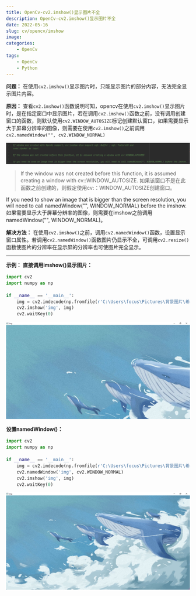 ```yaml
---
title: OpenCv-cv2.imshow()显示图片不全
description: OpenCv-cv2.imshow()显示图片不全
date: 2022-05-16
slug: cv/opencv/imshow
image: 
categories:
    - OpenCv
tags:
    - OpenCv
    - Python
---
```


**问题：** 在使用`cv2.imshow()`显示图片时，只能显示图片的部分内容，无法完全显示图片内容。

**原因：** 查看`cv2.imshow()`函数说明可知，opencv在使用`cv2.imshow()`显示图片时，是在指定窗口中显示图片，若在调用`cv2.imshow()`函数之前，没有调用创建窗口的函数，则默认使用`cv2.WINDOW_AUTOSIZE`标记创建默认窗口，如果需要显示大于屏幕分辨率的图像，则需要在使用`cv2.imshow()`之前调用`cv2.namedWindow("", cv2.WINDOW_NORMAL)`

<div style="text-align: center;">
    <img src="./imshow函数说明.png" title="" alt="imshow函数说明">
</div>

> If the window was not created before this function, it is assumed creating a window with cv::WINDOW_AUTOSIZE.
> 如果该窗口不是在此函数之前创建的，则假定使用cv:：WINDOW_AUTOSIZE创建窗口。

If you need to show an image that is bigger than the screen resolution, you will need to call namedWindow("", WINDOW_NORMAL) before the imshow.
如果需要显示大于屏幕分辨率的图像，则需要在imshow之前调用namedWindow("", WINDOW_NORMAL)。

**解决方法：** 在使用`cv2.imshow()`之前，调用`cv2.namedWindow()`函数，设置显示窗口属性。若调用`cv2.namedWindow()`函数图片仍显示不全，可调用`cv2.resize()`函数使图片的分辨率在显示屏的分辨率也可使图片完全显示。

---

**示例：**
**直接调用imshow()显示图片：**

```python
import cv2
import numpy as np

if __name__ == '__main__':
    img = cv2.imdecode(np.fromfile(r'C:\Users\focus\Pictures\背景图片\希望之鲸.jpg', dtype=np.uint8), cv2.IMREAD_COLOR)
    cv2.imshow('img', img)
    cv2.waitKey(0)
```
<div style="text-align: center;">
    <img src="./部分显示图.png" title="" alt="部分显示图">
</div>

**设置namedWindow()：**

```python
import cv2
import numpy as np

if __name__ == '__main__':
    img = cv2.imdecode(np.fromfile(r'C:\Users\focus\Pictures\背景图片\希望之鲸.jpg', dtype=np.uint8), cv2.IMREAD_COLOR)
    cv2.namedWindow('img', cv2.WINDOW_NORMAL)
    cv2.imshow('img', img)
    cv2.waitKey(0)
```

<div style="text-align: center;">
    <img src="./显示全图.png" title="" alt="显示全图">
</div>
